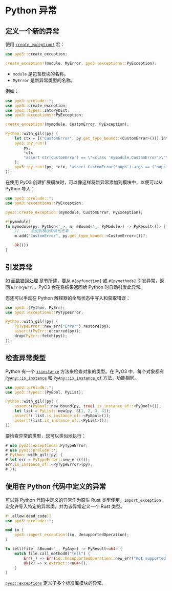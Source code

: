 # Python 异常

## 定义一个新的异常

使用 [`create_exception!`] 宏：

```rust
use pyo3::create_exception;

create_exception!(module, MyError, pyo3::exceptions::PyException);
```

* `module` 是包含模块的名称。
* `MyError` 是新异常类型的名称。

例如：

```rust
use pyo3::prelude::*;
use pyo3::create_exception;
use pyo3::types::IntoPyDict;
use pyo3::exceptions::PyException;

create_exception!(mymodule, CustomError, PyException);

Python::with_gil(|py| {
    let ctx = [("CustomError", py.get_type_bound::<CustomError>())].into_py_dict_bound(py);
    pyo3::py_run!(
        py,
        *ctx,
        "assert str(CustomError) == \"<class 'mymodule.CustomError'>\""
    );
    pyo3::py_run!(py, *ctx, "assert CustomError('oops').args == ('oops',)");
});
```

在使用 PyO3 创建扩展模块时，可以像这样将新异常添加到模块中，以便可以从 Python 导入：

```rust
use pyo3::prelude::*;
use pyo3::exceptions::PyException;

pyo3::create_exception!(mymodule, CustomError, PyException);

#[pymodule]
fn mymodule(py: Python<'_>, m: &Bound<'_, PyModule>) -> PyResult<()> {
    // ... 添加到模块的其他元素 ...
    m.add("CustomError", py.get_type_bound::<CustomError>())?;

    Ok(())
}
```

## 引发异常

如 [函数错误处理](./function/error-handling.md) 章节所述，要从 `#[pyfunction]` 或 `#[pymethods]` 引发异常，返回 `Err(PyErr)`。PyO3 会在将结果返回给 Python 时自动引发此异常。

您还可以手动在 Python 解释器的全局状态中写入和获取错误：

```rust
use pyo3::{Python, PyErr};
use pyo3::exceptions::PyTypeError;

Python::with_gil(|py| {
    PyTypeError::new_err("Error").restore(py);
    assert!(PyErr::occurred(py));
    drop(PyErr::fetch(py));
});
```

## 检查异常类型

Python 有一个 [`isinstance`](https://docs.python.org/3/library/functions.html#isinstance) 方法来检查对象的类型。在 PyO3 中，每个对象都有 [`PyAny::is_instance`] 和 [`PyAny::is_instance_of`] 方法，功能相同。

```rust
use pyo3::prelude::*;
use pyo3::types::{PyBool, PyList};

Python::with_gil(|py| {
    assert!(PyBool::new_bound(py, true).is_instance_of::<PyBool>());
    let list = PyList::new(py, &[1, 2, 3, 4]);
    assert!(!list.is_instance_of::<PyBool>());
    assert!(list.is_instance_of::<PyList>());
});
```

要检查异常的类型，您可以类似地执行：

```rust
# use pyo3::exceptions::PyTypeError;
# use pyo3::prelude::*;
# Python::with_gil(|py| {
# let err = PyTypeError::new_err(());
err.is_instance_of::<PyTypeError>(py);
# });
```

## 使用在 Python 代码中定义的异常

可以将 Python 代码中定义的异常作为原生 Rust 类型使用。`import_exception!` 宏允许导入特定的异常类，并为该异常定义一个 Rust 类型。

```rust
#![allow(dead_code)]
use pyo3::prelude::*;

mod io {
    pyo3::import_exception!(io, UnsupportedOperation);
}

fn tell(file: &Bound<'_, PyAny>) -> PyResult<u64> {
    match file.call_method0("tell") {
        Err(_) => Err(io::UnsupportedOperation::new_err("not supported: tell")),
        Ok(x) => x.extract::<u64>(),
    }
}
```

[`pyo3::exceptions`]({{#PYO3_DOCS_URL}}/pyo3/exceptions/index.html) 定义了多个标准库模块的异常。

[`create_exception!`]: {{#PYO3_DOCS_URL}}/pyo3/macro.create_exception.html
[`import_exception!`]: {{#PYO3_DOCS_URL}}/pyo3/macro.import_exception.html

[`PyErr`]: {{#PYO3_DOCS_URL}}/pyo3/struct.PyErr.html
[`PyResult`]: {{#PYO3_DOCS_URL}}/pyo3/type.PyResult.html
[`PyErr::from_value`]: {{#PYO3_DOCS_URL}}/pyo3/struct.PyErr.html#method.from_value
[`PyAny::is_instance`]: {{#PYO3_DOCS_URL}}/pyo3/types/trait.PyAnyMethods.html#tymethod.is_instance
[`PyAny::is_instance_of`]: {{#PYO3_DOCS_URL}}/pyo3/types/trait.PyAnyMethods.html#tymethod.is_instance_of